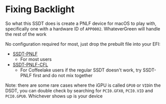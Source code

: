 # Fixing Backlight

So what this SSDT does is create a PNLF device for macOS to play with, specifically one with a hardware ID of `APP0002`. WhateverGreen will handle the rest of the work


No configuration required for most, just drop the prebuilt file into your EFI:
* [SSDT-PNLF](https://github.com/khronokernel/Getting-Started-With-ACPI/blob/master/extra-files/SSDT-PNLF.aml)
   * For most users
* [SSDT-PNLF-CFL](https://i.applelife.ru/2019/12/463488_SSDT-PNLFCFL.aml.zip)
   * For Coffeelake users if the regular SSDT doesn't work, try SSDT-PNLF first and do not mix together

Note: there are some rare cases where the iGPU is called `GPU0` or `VID`in the DSDT, you can double check by searching for `PCI0.GFX0`, `PCI0.VID` and `PCI0.GPU0`. Whichever shows up is your device
